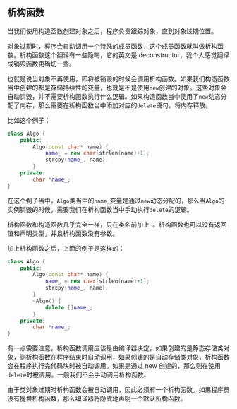## 析构函数

当我们使用构造函数创建对象之后，程序负责跟踪对象，直到对象过期位置。

对象过期时，程序会自动调用一个特殊的成员函数，这个成员函数就叫做析构函数。析构函数这个翻译有一些隐晦，它的英文是 deconstructor，我个人感觉翻译成销毁函数更确切一些。

也就是说当对象不再使用，即将被销毁的时候会调用析构函数。如果我们构造函数当中创建的都是存储持续性的变量，也就是不是使用`new`创建的对象。这些对象会自动销毁，并不需要析构函数执行什么逻辑。如果构造函数当中使用了`new`动态分配了内存，那么需要在析构函数当中添加对应的`delete`语句，将内存释放。

比如这个例子：

```C++
class Algo {
    public:
    	Algo(const char* name) {
            name_ = new char[strlen(name)+1];
            strcpy(name_, name);
        }
    private:
    	char *name_;
}
```

在这个例子当中，`Algo`类当中的`name_`变量是通过`new`动态分配的，那么当`Algo`的实例销毁的时候，需要我们在析构函数当中手动执行`delete`的逻辑。

析构函数和构造函数几乎完全一样，只在类名前加上`~`。析构函数也可以没有返回值和声明类型，并且析构函数没有参数。

加上析构函数之后，上面的例子是这样的：

```C++
class Algo {
    public:
    	Algo(const char* name) {
            name_ = new char[strlen(name)+1];
            strcpy(name_, name);
        }
    	~Algo() {
            delete []name_;
        }
    private:
    	char *name_;
}
```

有一点需要注意，析构函数调用应该是由编译器决定，如果创建的是静态存储类对象，则析构函数在程序结束时自动调用，如果创建的是自动存储类对象，析构函数会在程序执行完代码块时被自动调用。如果是通过 new 创建的，那么则在使用`delete`时被调用。一般我们不会手动调用析构函数。

由于类对象过期时析构函数会被自动调用，因此必须有一个析构函数。如果程序员没有提供析构函数，那么编译器将隐式地声明一个默认析构函数。
